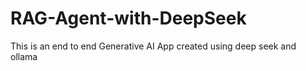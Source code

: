 # RAG-Agent-with-DeepSeek
This is an end to end Generative AI App created using deep seek and ollama
